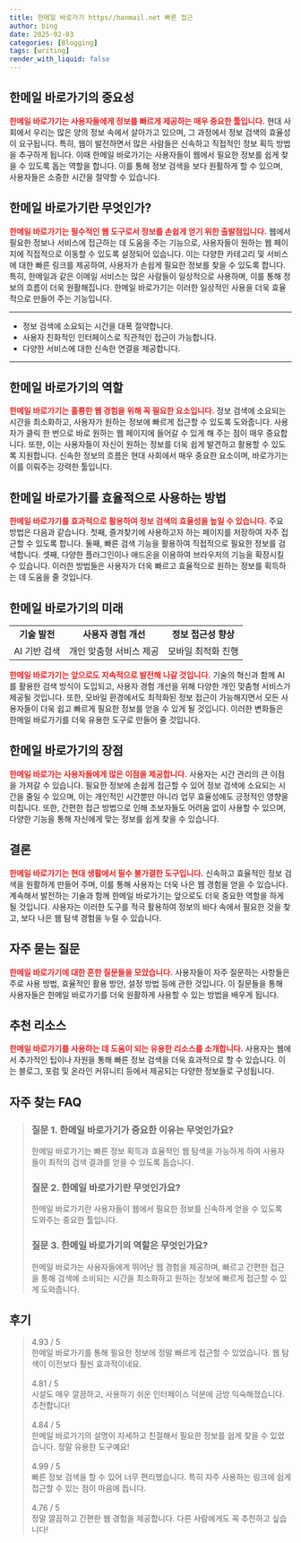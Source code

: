 ```yaml
---
title: 한메일 바로가기 https//hanmail.net 빠른 접근
author: bing
date: 2025-02-03
categories: [Blogging]
tags: [writing]
render_with_liquid: false
---
```



<h2 id='한메일_바로가기의_중요성'>한메일 바로가기의 중요성</h2>

<p><b><span style="color: #ee2323;">한메일 바로가기는 사용자들에게 정보를 빠르게 제공하는 매우 중요한 툴입니다.</span></b> 현대 사회에서 우리는 많은 양의 정보 속에서 살아가고 있으며, 그 과정에서 정보 검색의 효율성이 요구됩니다. 특히, 웹이 발전하면서 많은 사람들은 신속하고 직접적인 정보 획득 방법을 추구하게 됩니다. 이때 한메일 바로가기는 사용자들이 웹에서 필요한 정보를 쉽게 찾을 수 있도록 돕는 역할을 합니다. 이를 통해 정보 검색을 보다 원활하게 할 수 있으며, 사용자들은 소중한 시간을 절약할 수 있습니다.</p>

<h2 id='한메일_바로가기란_무엇인가'>한메일 바로가기란 무엇인가?</h2>

<p><b><span style="color: #ee2323;">한메일 바로가기는 필수적인 웹 도구로서 정보를 손쉽게 얻기 위한 출발점입니다.</span></b> 웹에서 필요한 정보나 서비스에 접근하는 데 도움을 주는 기능으로, 사용자들이 원하는 웹 페이지에 직접적으로 이동할 수 있도록 설정되어 있습니다. 이는 다양한 카테고리 및 서비스에 대한 빠른 링크를 제공하여, 사용자가 손쉽게 필요한 정보를 찾을 수 있도록 합니다. 특히, 한메일과 같은 이메일 서비스는 많은 사람들이 일상적으로 사용하며, 이를 통해 정보의 흐름이 더욱 원활해집니다. 한메일 바로가기는 이러한 일상적인 사용을 더욱 효율적으로 만들어 주는 기능입니다.</p>

<hr />

<ul>
    <li>정보 검색에 소요되는 시간을 대폭 절약합니다.</li>
    <li>사용자 친화적인 인터페이스로 직관적인 접근이 가능합니다.</li>
    <li>다양한 서비스에 대한 신속한 연결을 제공합니다.</li>
</ul>

<hr />

<h2 id='한메일_바로가기의_역할'>한메일 바로가기의 역할</h2>

<p><b><span style="color: #ee2323;">한메일 바로가기는 훌륭한 웹 경험을 위해 꼭 필요한 요소입니다.</span></b> 정보 검색에 소요되는 시간을 최소화하고, 사용자가 원하는 정보에 빠르게 접근할 수 있도록 도와줍니다. 사용자가 클릭 한 번으로 바로 원하는 웹 페이지에 들어갈 수 있게 해 주는 점이 매우 중요합니다. 또한, 이는 사용자들이 자신이 원하는 정보를 더욱 쉽게 발견하고 활용할 수 있도록 지원합니다. 신속한 정보의 흐름은 현대 사회에서 매우 중요한 요소이며, 바로가기는 이를 이뤄주는 강력한 툴입니다.</p>

<h2 id='한메일_바로가기를_효율적으로_사용하는_방법'>한메일 바로가기를 효율적으로 사용하는 방법</h2>

<p><b><span style="color: #ee2323;">한메일 바로가기를 효과적으로 활용하여 정보 검색의 효율성을 높일 수 있습니다.</span></b> 
주요 방법은 다음과 같습니다. 첫째, 즐겨찾기에 사용하고자 하는 페이지를 저장하여 자주 접근할 수 있도록 합니다. 둘째, 빠른 검색 기능을 활용하여 직접적으로 필요한 정보를 검색합니다. 셋째, 다양한 플러그인이나 애드온을 이용하여 브라우저의 기능을 확장시킬 수 있습니다. 이러한 방법들은 사용자가 더욱 빠르고 효율적으로 원하는 정보를 획득하는 데 도움을 줄 것입니다.</p>

<h2 id='한메일_바로가기의_미래'>한메일 바로가기의 미래</h2>

<table>
    <tr>
        <td style="text-align: center; height: 17px;"><b>기술 발전</b></td>
        <td style="text-align: center; height: 17px;"><b>사용자 경험 개선</b></td>
        <td style="text-align: center; height: 17px;"><b>정보 접근성 향상</b></td>
    </tr>
    <tr>
        <td style="text-align: center; height: 17px;">AI 기반 검색</td>
        <td style="text-align: center; height: 17px;">개인 맞춤형 서비스 제공</td>
        <td style="text-align: center; height: 17px;">모바일 최적화 진행</td>
    </tr>
</table>

<p><b><span style="color: #ee2323;">한메일 바로가기는 앞으로도 지속적으로 발전해 나갈 것입니다.</span></b> 기술의 혁신과 함께 AI를 활용한 검색 방식이 도입되고, 사용자 경험 개선을 위해 다양한 개인 맞춤형 서비스가 제공될 것입니다. 또한, 모바일 환경에서도 최적화된 정보 접근이 가능해지면서 모든 사용자들이 더욱 쉽고 빠르게 필요한 정보를 얻을 수 있게 될 것입니다. 이러한 변화들은 한메일 바로가기를 더욱 유용한 도구로 만들어 줄 것입니다.</p>

<h2 id='한메일_바로가기의_장점'>한메일 바로가기의 장점</h2>

<p><b><span style="color: #ee2323;">한메일 바로가는 사용자들에게 많은 이점을 제공합니다.</span></b> 사용자는 시간 관리의 큰 이점을 가져갈 수 있습니다. 필요한 정보에 손쉽게 접근할 수 있어 정보 검색에 소요되는 시간을 줄일 수 있으며, 이는 개인적인 시간뿐만 아니라 업무 효율성에도 긍정적인 영향을 미칩니다. 또한, 간편한 접근 방법으로 인해 초보자들도 어려움 없이 사용할 수 있으며, 다양한 기능을 통해 자신에게 맞는 정보를 쉽게 찾을 수 있습니다.</p>

<h2 id='결론'>결론</h2>

<p><b><span style="color: #ee2323;">한메일 바로가기는 현대 생활에서 필수 불가결한 도구입니다.</span></b> 신속하고 효율적인 정보 검색을 원활하게 만들어 주며, 이를 통해 사용자는 더욱 나은 웹 경험을 얻을 수 있습니다. 계속해서 발전하는 기술과 함께 한메일 바로가기는 앞으로도 더욱 중요한 역할을 하게 될 것입니다. 사용자는 이러한 도구를 적극 활용하여 정보의 바다 속에서 필요한 것을 찾고, 보다 나은 웹 탐색 경험을 누릴 수 있습니다.</p>

<h2 id='자주_묻는_질문'>자주 묻는 질문</h2>

<p><b><span style="color: #ee2323;">한메일 바로가기에 대한 흔한 질문들을 모았습니다.</span></b> 사용자들이 자주 질문하는 사항들은 주로 사용 방법, 효율적인 활용 방안, 설정 방법 등에 관한 것입니다. 이 질문들을 통해 사용자들은 한메일 바로가기를 더욱 원활하게 사용할 수 있는 방법을 배우게 됩니다.</p>

<h2 id='추천_리소스'>추천 리소스</h2>

<p><b><span style="color: #ee2323;">한메일 바로가기를 사용하는 데 도움이 되는 유용한 리소스를 소개합니다.</span></b> 사용자는 웹에서 추가적인 팁이나 자원을 통해 빠른 정보 검색을 더욱 효과적으로 할 수 있습니다. 이는 블로그, 포럼 및 온라인 커뮤니티 등에서 제공되는 다양한 정보들로 구성됩니다.</p>


<h2 id='자주_찾는_FAQ'>자주 찾는 FAQ</h2>
<div itemscope="" itemtype="https://schema.org/FAQPage"> 
<blockquote> 
<div itemscope="" itemprop="mainEntity" itemtype="https://schema.org/Question"> 
<h3 itemprop="name">질문 1. 한메일 바로가기가 중요한 이유는 무엇인가요?</h3> 
<div itemscope="" itemprop="acceptedAnswer" itemtype="https://schema.org/Answer"> 
<span itemprop="text"> 
<p>한메일 바로가기는 빠른 정보 획득과 효율적인 웹 탐색을 가능하게 하여 사용자들이 최적의 검색 결과를 얻을 수 있도록 돕습니다.</p> 
</span> 
</div> 
</div> 

<div itemscope="" itemprop="mainEntity" itemtype="https://schema.org/Question"> 
<h3 itemprop="name">질문 2. 한메일 바로가기란 무엇인가요?</h3> 
<div itemscope="" itemprop="acceptedAnswer" itemtype="https://schema.org/Answer"> 
<span itemprop="text"> 
<p>한메일 바로가기란 사용자들이 웹에서 필요한 정보를 신속하게 얻을 수 있도록 도와주는 중요한 툴입니다.</p> 
</span> 
</div> 
</div> 

<div itemscope="" itemprop="mainEntity" itemtype="https://schema.org/Question"> 
<h3 itemprop="name">질문 3. 한메일 바로가기의 역할은 무엇인가요?</h3> 
<div itemscope="" itemprop="acceptedAnswer" itemtype="https://schema.org/Answer"> 
<span itemprop="text"> 
<p>한메일 바로가는 사용자들에게 뛰어난 웹 경험을 제공하며, 빠르고 간편한 접근을 통해 검색에 소비되는 시간을 최소화하고 원하는 정보에 빠르게 접근할 수 있게 도와줍니다.</p> 
</span> 
</div> 
</div> 
</blockquote> 
</div>
<h2 id='후기'>후기</h2>
<div itemscope itemtype="https://schema.org/Product">
  <blockquote>
  <div itemprop="review" itemscope itemtype="https://schema.org/Review">
      <div itemprop="reviewRating" itemscope itemtype="https://schema.org/Rating"> <span itemprop="ratingValue">4.93</span> / <span itemprop="bestRating">5</span> </div>
      <span itemprop="reviewBody">한메일 바로가기를 통해 필요한 정보에 정말 빠르게 접근할 수 있었습니다. 웹 탐색이 이전보다 훨씬 효과적이네요.</span>
  </div>
  <br>
  <div itemprop="review" itemscope itemtype="https://schema.org/Review">
      <div itemprop="reviewRating" itemscope itemtype="https://schema.org/Rating"> <span itemprop="ratingValue">4.81</span> / <span itemprop="bestRating">5</span> </div>
      <span itemprop="reviewBody">시설도 매우 깔끔하고, 사용하기 쉬운 인터페이스 덕분에 금방 익숙해졌습니다. 추천합니다!</span>
  </div>
  <br>
  <div itemprop="review" itemscope itemtype="https://schema.org/Review">
      <div itemprop="reviewRating" itemscope itemtype="https://schema.org/Rating"> <span itemprop="ratingValue">4.84</span> / <span itemprop="bestRating">5</span> </div>
      <span itemprop="reviewBody">한메일 바로가기의 설명이 자세하고 친절해서 필요한 정보를 쉽게 찾을 수 있었습니다. 정말 유용한 도구예요!</span>
  </div>
  <br>
  <div itemprop="review" itemscope itemtype="https://schema.org/Review">
      <div itemprop="reviewRating" itemscope itemtype="https://schema.org/Rating"> <span itemprop="ratingValue">4.99</span> / <span itemprop="bestRating">5</span> </div>
      <span itemprop="reviewBody">빠른 정보 검색을 할 수 있어 너무 편리했습니다. 특히 자주 사용하는 링크에 쉽게 접근할 수 있는 점이 마음에 듭니다.</span>
  </div>
  <br>
  <div itemprop="review" itemscope itemtype="https://schema.org/Review">
      <div itemprop="reviewRating" itemscope itemtype="https://schema.org/Rating"> <span itemprop="ratingValue">4.76</span> / <span itemprop="bestRating">5</span> </div>
      <span itemprop="reviewBody">정말 깔끔하고 간편한 웹 경험을 제공합니다. 다른 사람에게도 꼭 추천하고 싶습니다!</span>
  </div>
  </blockquote>
</div>
